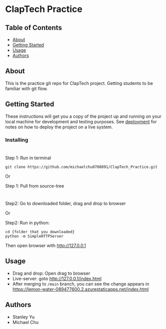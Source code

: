 # ClapTech Practice

## Table of Contents

- [About](#about)
- [Getting Started](#getting_started)
- [Usage](#usage)
- [Authors](#Authors)

## About <a name = "about"></a>

This is the practice git repo for ClapTech project. Getting students to be familiar with git flow.

## Getting Started <a name = "getting_started"></a>

These instructions will get you a copy of the project up and running on your local machine for development and testing purposes. See [deployment](#deployment) for notes on how to deploy the project on a live system.


### Installing

#
Step 1: 
Run in terminal
```
git clone https://github.com/michaelchu0708091/ClapTech_Practice.git
```
Or

Step 1: Pull from source-tree
#
Step2: Go to downloaded folder, drag and drop to browser

Or

Step2: Run in python:
```
cd {folder that you downloaded}
python -m SimpleHTTPServer
```
Then open browser with http://127.0.0.1

## Usage <a name = "usage"></a>

- Drag and drop: Open drag to browser
- Live-server: goto http://127.0.0.1/index.html
- After merging to `/main` branch, you can see the change appears in https://lemon-water-089477600.2.azurestaticapps.net/index.html

## Authors <a name = "Authors"></a>
- Stanley Yu
- Michael Chu